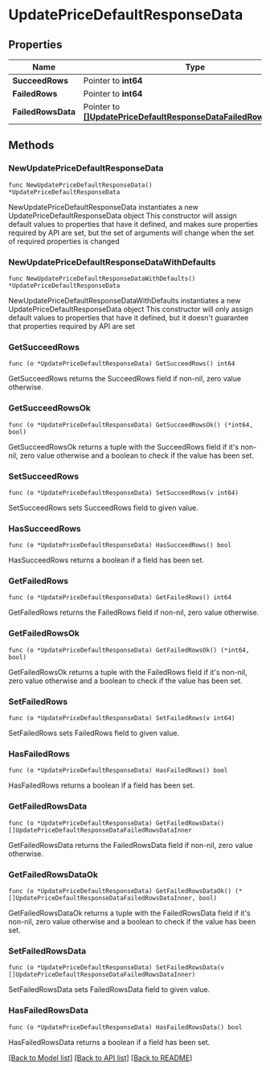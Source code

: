 # UpdatePriceDefaultResponseData

## Properties

Name | Type | Description | Notes
------------ | ------------- | ------------- | -------------
**SucceedRows** | Pointer to **int64** |  | [optional] 
**FailedRows** | Pointer to **int64** |  | [optional] 
**FailedRowsData** | Pointer to [**[]UpdatePriceDefaultResponseDataFailedRowsDataInner**](UpdatePriceDefaultResponseDataFailedRowsDataInner.md) |  | [optional] 

## Methods

### NewUpdatePriceDefaultResponseData

`func NewUpdatePriceDefaultResponseData() *UpdatePriceDefaultResponseData`

NewUpdatePriceDefaultResponseData instantiates a new UpdatePriceDefaultResponseData object
This constructor will assign default values to properties that have it defined,
and makes sure properties required by API are set, but the set of arguments
will change when the set of required properties is changed

### NewUpdatePriceDefaultResponseDataWithDefaults

`func NewUpdatePriceDefaultResponseDataWithDefaults() *UpdatePriceDefaultResponseData`

NewUpdatePriceDefaultResponseDataWithDefaults instantiates a new UpdatePriceDefaultResponseData object
This constructor will only assign default values to properties that have it defined,
but it doesn't guarantee that properties required by API are set

### GetSucceedRows

`func (o *UpdatePriceDefaultResponseData) GetSucceedRows() int64`

GetSucceedRows returns the SucceedRows field if non-nil, zero value otherwise.

### GetSucceedRowsOk

`func (o *UpdatePriceDefaultResponseData) GetSucceedRowsOk() (*int64, bool)`

GetSucceedRowsOk returns a tuple with the SucceedRows field if it's non-nil, zero value otherwise
and a boolean to check if the value has been set.

### SetSucceedRows

`func (o *UpdatePriceDefaultResponseData) SetSucceedRows(v int64)`

SetSucceedRows sets SucceedRows field to given value.

### HasSucceedRows

`func (o *UpdatePriceDefaultResponseData) HasSucceedRows() bool`

HasSucceedRows returns a boolean if a field has been set.

### GetFailedRows

`func (o *UpdatePriceDefaultResponseData) GetFailedRows() int64`

GetFailedRows returns the FailedRows field if non-nil, zero value otherwise.

### GetFailedRowsOk

`func (o *UpdatePriceDefaultResponseData) GetFailedRowsOk() (*int64, bool)`

GetFailedRowsOk returns a tuple with the FailedRows field if it's non-nil, zero value otherwise
and a boolean to check if the value has been set.

### SetFailedRows

`func (o *UpdatePriceDefaultResponseData) SetFailedRows(v int64)`

SetFailedRows sets FailedRows field to given value.

### HasFailedRows

`func (o *UpdatePriceDefaultResponseData) HasFailedRows() bool`

HasFailedRows returns a boolean if a field has been set.

### GetFailedRowsData

`func (o *UpdatePriceDefaultResponseData) GetFailedRowsData() []UpdatePriceDefaultResponseDataFailedRowsDataInner`

GetFailedRowsData returns the FailedRowsData field if non-nil, zero value otherwise.

### GetFailedRowsDataOk

`func (o *UpdatePriceDefaultResponseData) GetFailedRowsDataOk() (*[]UpdatePriceDefaultResponseDataFailedRowsDataInner, bool)`

GetFailedRowsDataOk returns a tuple with the FailedRowsData field if it's non-nil, zero value otherwise
and a boolean to check if the value has been set.

### SetFailedRowsData

`func (o *UpdatePriceDefaultResponseData) SetFailedRowsData(v []UpdatePriceDefaultResponseDataFailedRowsDataInner)`

SetFailedRowsData sets FailedRowsData field to given value.

### HasFailedRowsData

`func (o *UpdatePriceDefaultResponseData) HasFailedRowsData() bool`

HasFailedRowsData returns a boolean if a field has been set.


[[Back to Model list]](../README.md#documentation-for-models) [[Back to API list]](../README.md#documentation-for-api-endpoints) [[Back to README]](../README.md)


